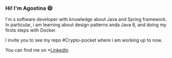 ### Hi! I'm Agostina 😄

I'm s software developer with knowledge about Java  and Spring framework. In particular, i am learning about design patterns anda Java 8, and doing my firsts steps with Docker. 

I invite you to see my repo #Crypto-pocket where i am  working up to now.

You can find me on *[LinkedIn](https://www.linkedin.com/in/agostina-luciano-9354ab208/)

